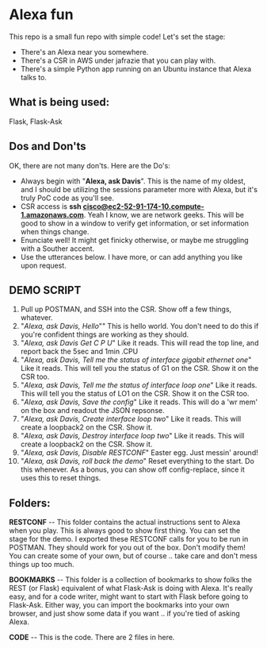 # Alexa fun

This repo is a small fun repo with simple code! Let's set the stage:
* There's an Alexa near you somewhere.
* There's a CSR in AWS under jafrazie that you can play with.
* There's a simple Python app running on an Ubuntu instance that Alexa talks to.

## What is being used:
Flask, Flask-Ask

## Dos and Don'ts
OK, there are not many don'ts. Here are the Do's:
* Always begin with "**Alexa, ask Davis**".
This is the name of my oldest, and I should be utilizing the sessions parameter
more with Alexa, but it's truly PoC code as you'll see.
* CSR access is **ssh cisco@ec2-52-91-174-10.compute-1.amazonaws.com**.
Yeah I know, we are network geeks. This will be good to show in a window to
verify get information, or set information when things change.
* Enunciate well! It might get finicky otherwise, or maybe me struggling with a
Souther accent.
* Use the utterances below. I have more, or can add anything you like upon
request.

## DEMO SCRIPT
1. Pull up POSTMAN, and SSH into the CSR.
Show off a few things, whatever.
2. "*Alexa, ask Davis, Hello*""
This is hello world. You don't need to do this if you're confident things are
working as they should.
3. "*Alexa, ask Davis Get C P U*"
Like it reads. This will read the top line, and report back the 5sec and 1min
.CPU
4. "*Alexa, ask Davis, Tell me the status of interface gigabit ethernet one*"
Like it reads. This will tell you the status of G1 on the CSR. Show it on the
CSR too.
5. "*Alexa, ask Davis, Tell me the status of interface loop one*"
Like it reads. This will tell you the status of LO1 on the CSR. Show it on the
CSR too.
6. "*Alexa, ask Davis, Save the config*"
Like it reads. This will do a 'wr mem' on the box and readout the JSON repsonse.
7. "*Alexa, ask Davis, Create interface loop two*"
Like it reads. This will create a loopback2 on the CSR. Show it.
7. "*Alexa, ask Davis, Destroy interface loop two*"
Like it reads. This will create a loopback2 on the CSR. Show it.
8. "*Alexa, ask Davis, Disable RESTCONF*"
Easter egg. Just messin' around!
9. "*Alexa, ask Davis, roll back the demo*"
Reset everything to the start. Do this whenever. As a bonus, you can show off
config-replace, since it uses this to reset things.

## Folders:
**RESTCONF** -- This folder contains the actual instructions sent to Alexa when you
play. This is always good to show first thing. You can set the stage for the
demo. I exported these RESTCONF calls for you to be run in POSTMAN. They should
work for you out of the box. Don't modify them! You can create some of your own,
but of course .. take care and don't mess things up too much.

**BOOKMARKS** -- This folder is a collection of bookmarks to show folks the REST (or
Flask) equivalent of what Flask-Ask is doing with Alexa. It's really easy, and
for a code writer, might want to start with Flask before going to Flask-Ask.
Either way, you can import the bookmarks into your own browser, and just show
some data if you want .. if you're tied of asking Alexa.

**CODE** -- This is the code. There are 2 files in here.
